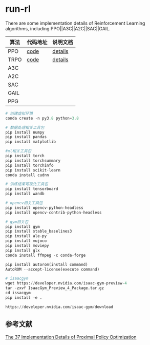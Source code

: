 # run-rl
There are some implementation details of Reinforcement Learning algorithms, including PPO||A3C||A2C||SAC||GAIL.



| 算法 | 代码地址                                                    | 说明文档                                                     |
| ---- | ----------------------------------------------------------- | ------------------------------------------------------------ |
| PPO  | [code](https://github.com/Evan-wyl/run-rl/tree/master/ppo)  | [details](https://www.yuque.com/u2274123/xrrca1/huvxggkboeso7sr5) |
| TRPO | [code](https://github.com/Evan-wyl/run-rl/tree/master/TRPO) | [details](https://www.yuque.com/u2274123/xrrca1/uo39n650cyyil6gg) |
| A3C  |                                                             |                                                              |
| A2C  |                                                             |                                                              |
| SAC  |                                                             |                                                              |
| GAIL |                                                             |                                                              |
| PPG  |                                                             |                                                              |

```python
# 创建虚拟环境
conda create -n py3.8 python=3.8

# 数据处理相关工具包
pip install numpy
pip install pandas
pip install matplotlib

#ml相关工具包
pip install torch
pip install torchsummary
pip install torchinfo
pip install scikit-learn
conda install cudnn

# 训练结果可视化工具包
pip install tensorboard
pip install wandb

# opencv相关工具包
pip install opencv-python-headless
pip install opencv-contrib-python-headless

# gym相关包
pip install gym
pip install stable_baselines3
pip install ale-py
pip install mujoco
pip install moviepy
pip install glx
conda install ffmpeg -c conda-forge

pip install autorom(install command)
AutoROM --accept-license(execute command)

# isaacgym
wget https://developer.nvidia.com/isaac-gym-preview-4
tar -zxvf IsaacGym_Preview_4_Package.tar.gz
cd issacgym
pip install -e .

https://developer.nvidia.com/isaac-gym/download
```







## 参考文献

[The 37 Implementation Details of Proximal Policy Optimization](https://iclr-blog-track.github.io/2022/03/25/ppo-implementation-details/)
